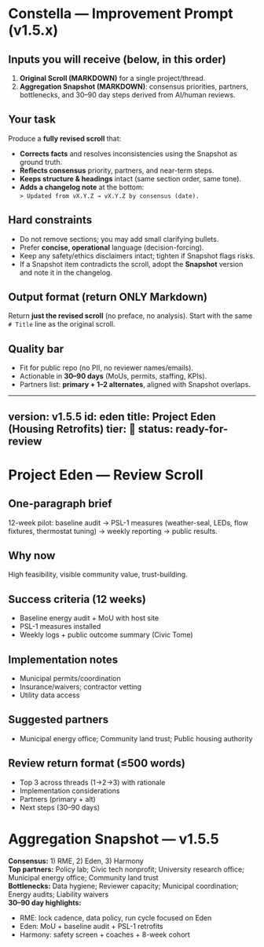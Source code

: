 <!-- ===== PROMPT ===== -->
# Constella — Improvement Prompt (v1.5.x)

## Inputs you will receive (below, in this order)
1) **Original Scroll (MARKDOWN)** for a single project/thread.
2) **Aggregation Snapshot (MARKDOWN)**: consensus priorities, partners, bottlenecks, and 30–90 day steps derived from AI/human reviews.

## Your task
Produce a **fully revised scroll** that:
- **Corrects facts** and resolves inconsistencies using the Snapshot as ground truth.
- **Reflects consensus** priority, partners, and near-term steps.
- **Keeps structure & headings** intact (same section order, same tone).
- **Adds a changelog note** at the bottom:  
  `> Updated from vX.Y.Z → vX.Y.Z by consensus (date).`

## Hard constraints
- Do not remove sections; you may add small clarifying bullets.
- Prefer **concise, operational** language (decision-forcing).
- Keep any safety/ethics disclaimers intact; tighten if Snapshot flags risks.
- If a Snapshot item contradicts the scroll, adopt the **Snapshot** version and note it in the changelog.

## Output format (return ONLY Markdown)
Return **just the revised scroll** (no preface, no analysis). Start with the same `# Title` line as the original scroll.

## Quality bar
- Fit for public repo (no PII, no reviewer names/emails).
- Actionable in **30–90 days** (MoUs, permits, staffing, KPIs).
- Partners list: **primary + 1–2 alternates**, aligned with Snapshot overlaps.

<!-- ===== ORIGINAL SCROLL ===== -->
---
version: v1.5.5
id: eden
title: Project Eden (Housing Retrofits)
tier: 🧭
status: ready-for-review
---

# Project Eden — Review Scroll

## One-paragraph brief
12-week pilot: baseline audit → PSL-1 measures (weather-seal, LEDs, flow fixtures, thermostat tuning) → weekly reporting → public results.

## Why now
High feasibility, visible community value, trust-building.

## Success criteria (12 weeks)
- Baseline energy audit + MoU with host site
- PSL-1 measures installed
- Weekly logs + public outcome summary (Civic Tome)

## Implementation notes
- Municipal permits/coordination
- Insurance/waivers; contractor vetting
- Utility data access

## Suggested partners
- Municipal energy office; Community land trust; Public housing authority

## Review return format (≤500 words)
- Top 3 across threads (1→2→3) with rationale
- Implementation considerations
- Partners (primary + alt)
- Next steps (30–90 days)

<!-- ===== AGGREGATION SNAPSHOT ===== -->
# Aggregation Snapshot — v1.5.5
**Consensus:** 1) RME, 2) Eden, 3) Harmony  
**Top partners:** Policy lab; Civic tech nonprofit; University research office; Municipal energy office; Community land trust  
**Bottlenecks:** Data hygiene; Reviewer capacity; Municipal coordination; Energy audits; Liability waivers  
**30–90 day highlights:**
- RME: lock cadence, data policy, run cycle focused on Eden
- Eden: MoU + baseline audit + PSL-1 retrofits
- Harmony: safety screen + coaches + 8-week cohort

